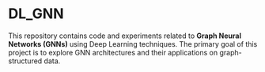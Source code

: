 # DL_GNN

This repository contains code and experiments related to **Graph Neural Networks (GNNs)** using Deep Learning techniques. The primary goal of this project is to explore GNN architectures and their applications on graph-structured data.






